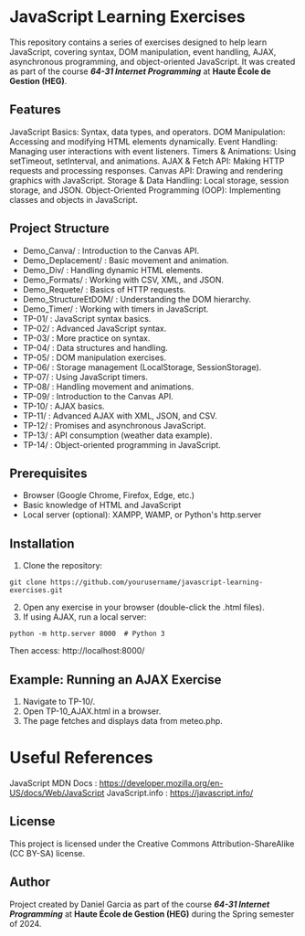 # JavaScript Learning Exercises
This repository contains a series of exercises designed to help learn JavaScript, covering syntax, DOM manipulation, event handling, AJAX, asynchronous programming, and object-oriented JavaScript.
It was created as part of the course ***64-31 Internet Programming*** at **Haute École de Gestion (HEG)**.

## Features
JavaScript Basics: Syntax, data types, and operators.
DOM Manipulation: Accessing and modifying HTML elements dynamically.
Event Handling: Managing user interactions with event listeners.
Timers & Animations: Using setTimeout, setInterval, and animations.
AJAX & Fetch API: Making HTTP requests and processing responses.
Canvas API: Drawing and rendering graphics with JavaScript.
Storage & Data Handling: Local storage, session storage, and JSON.
Object-Oriented Programming (OOP): Implementing classes and objects in JavaScript.

## Project Structure
- Demo_Canva/ : Introduction to the Canvas API.
- Demo_Deplacement/ : Basic movement and animation.
- Demo_Div/ : Handling dynamic HTML elements.
- Demo_Formats/ : Working with CSV, XML, and JSON.
- Demo_Requete/ : Basics of HTTP requests.
- Demo_StructureEtDOM/ : Understanding the DOM hierarchy.
- Demo_Timer/ : Working with timers in JavaScript.
- TP-01/ : JavaScript syntax basics.
- TP-02/ : Advanced JavaScript syntax.
- TP-03/ : More practice on syntax.
- TP-04/ : Data structures and handling.
- TP-05/ : DOM manipulation exercises.
- TP-06/ : Storage management (LocalStorage, SessionStorage).
- TP-07/ : Using JavaScript timers.
- TP-08/ : Handling movement and animations.
- TP-09/ : Introduction to the Canvas API.
- TP-10/ : AJAX basics.
- TP-11/ : Advanced AJAX with XML, JSON, and CSV.
- TP-12/ : Promises and asynchronous JavaScript.
- TP-13/ : API consumption (weather data example).
- TP-14/ : Object-oriented programming in JavaScript.

## Prerequisites
- Browser (Google Chrome, Firefox, Edge, etc.)
- Basic knowledge of HTML and JavaScript
- Local server (optional): XAMPP, WAMP, or Python's http.server

## Installation
1. Clone the repository:
```shell
git clone https://github.com/yourusername/javascript-learning-exercises.git
```
2. Open any exercise in your browser (double-click the .html files).
3. If using AJAX, run a local server:
```shell
python -m http.server 8000  # Python 3
```
Then access: http://localhost:8000/

## Example: Running an AJAX Exercise
1. Navigate to TP-10/.
2. Open TP-10_AJAX.html in a browser.
3. The page fetches and displays data from meteo.php.

# Useful References
JavaScript MDN Docs : https://developer.mozilla.org/en-US/docs/Web/JavaScript
JavaScript.info : https://javascript.info/

## License
This project is licensed under the Creative Commons Attribution-ShareAlike (CC BY-SA) license.

## Author
Project created by Daniel Garcia as part of the course ***64-31 Internet Programming*** at **Haute École de Gestion (HEG)** during the Spring semester of 2024.

